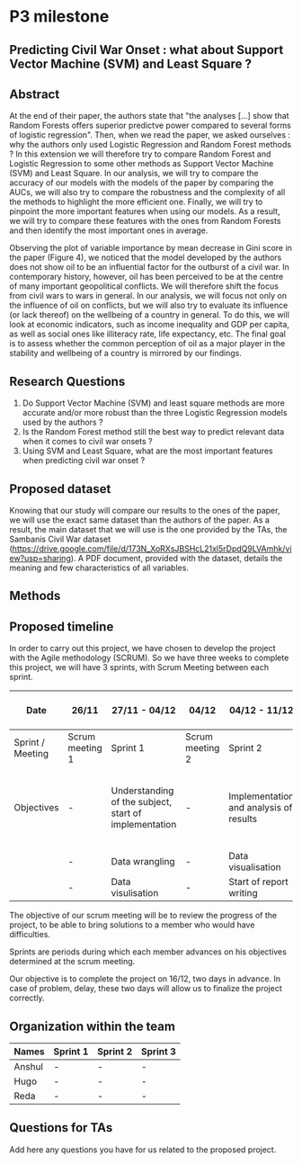 # P3 milestone

## Predicting Civil War Onset : what about Support Vector Machine (SVM) and Least Square ?

## Abstract

At the end of their paper, the authors state that "the analyses [...] show that Random Forests offers superior predictve power compared to several forms of logistic regression". Then, when we read the paper, we asked ourselves : why the authors only used Logistic Regression and Random Forest methods ? In this extension we will therefore try to compare Random Forest and Logistic Regression to some other methods as Support Vector Machine (SVM) and Least Square. In our analysis, we will try to compare the accuracy of our models with the models of the paper by comparing the AUCs, we will also try to compare the robustness and the complexity of all the methods to highlight the more efficient one. Finally, we will try to pinpoint the more important features when using our models. As a result, we will try to compare these features with the ones from Random Forests and then identify the most important ones in average.

Observing the plot of variable importance by mean decrease in Gini score in the paper (Figure 4), we noticed that the model developed by the authors does not show oil to be an influential factor for the outburst of a civil war. In contemporary history, however, oil has been perceived to be at the centre of many important geopolitical conflicts. We will therefore shift the focus from civil wars to wars in general. In our analysis, we will focus not only on the influence of oil on conflicts, but we will also try to evaluate its influence (or lack thereof) on the wellbeing of a country in general. To do this, we will look at economic indicators, such as income inequality and GDP per capita, as well as social ones like illiteracy rate, life expectancy, etc.
The final goal is to assess whether the common perception of oil as a major player in the stability and wellbeing of a country is mirrored by our findings.

## Research Questions

1. Do Support Vector Machine (SVM) and least square methods are more accurate and/or more robust than the three Logistic Regression models used by the authors ?
1. Is the Random Forest method still the best way to predict relevant data when it comes to civil war onsets ?
1. Using SVM and Least Square, what are the most important features when predicting civil war onset ?

## Proposed dataset

Knowing that our study will compare our results to the ones of the paper, we will use the exact same dataset than the authors of the paper. As a result, the main dataset that we will use is the one provided by the TAs, the Sambanis Civil War dataset (https://drive.google.com/file/d/173N_XoRXsJBSHcL21xl5rDpdQ9LVAmhk/view?usp=sharing). A PDF document, provided with the dataset, details the meaning and few characteristics of all variables.

## Methods

## Proposed timeline
In order to carry out this project, we have chosen to develop the project with the Agile methodology (SCRUM).
So we have three weeks to complete this project, we will have 3 sprints, with Scrum Meeting between each sprint.


| Date                | 26/11           | 27/11 - 04/12                                         | 04/12           | 04/12 - 11/12                           | 11/12           | 11/12 - 16/12                                  | 11/12 - 16/12       |
| ------------------- | --------------- | ----------------------------------------------------- | --------------- | --------------------------------------- | --------------- | ---------------------------------------------- | ------------------- |
| Sprint / Meeting    | Scrum meeting 1 | Sprint 1                                              | Scrum meeting 2 | Sprint 2                                | Scrum meeting 3 | Sprint 3                                       | Final Scrum meeting |
| Objectives          |        -        | Understanding of the subject, start of implementation | -               | Implementation and analysis of results  | -               | Finish the report and analysis of the results  | -                   |
|                     |        -        | Data wrangling                                        | -               | Data visualisation                      | -               | Code cleaning                                  | -                   |
|                     |        -        | Data visulisation                                     | -               | Start of report writing                 | -               | -                                              | -                   |


The objective of our scrum meeting will be to review the progress of the project, to be able to bring solutions to a member who would have difficulties.

Sprints are periods during which each member advances on his objectives determined at the scrum meeting.

Our objective is to complete the project on 16/12, two days in advance.
In case of problem, delay, these two days will allow us to finalize the project correctly.

## Organization within the team

| Names         | Sprint 1     | Sprint 2   | Sprint 3  |
| ------------- | ------------ | ---------- | --------- |
| Anshul        | -            | -          | -         |
| Hugo          | -            | -          | -         |
| Reda          | -            | -          | -         |




## Questions for TAs

Add here any questions you have for us related to the proposed project.
